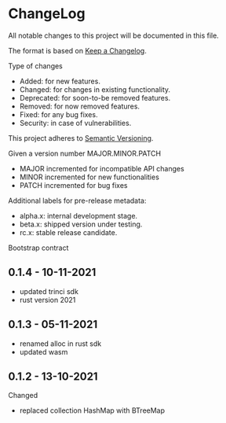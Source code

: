 ChangeLog
=========

All notable changes to this project will be documented in this file.

The format is based on [Keep a Changelog](http://keepachangelog.com).

Type of changes

* Added: for new features.
* Changed: for changes in existing functionality.
* Deprecated: for soon-to-be removed features.
* Removed: for now removed features.
* Fixed: for any bug fixes.
* Security: in case of vulnerabilities.

This project adheres to [Semantic Versioning](http://semver.org).

Given a version number MAJOR.MINOR.PATCH
* MAJOR incremented for incompatible API changes
* MINOR incremented for new functionalities
* PATCH incremented for bug fixes

Additional labels for pre-release metadata:
* alpha.x: internal development stage.
* beta.x: shipped version under testing.
* rc.x: stable release candidate.

Bootstrap contract

0.1.4 - 10-11-2021
------------------

* updated trinci sdk
* rust version 2021


0.1.3 - 05-11-2021
------------------

* renamed alloc in rust sdk
* updated wasm


0.1.2 - 13-10-2021
------------------

Changed
* replaced collection HashMap with BTreeMap

